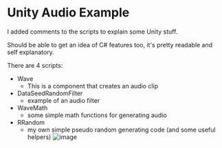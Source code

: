 # Unity Audio Example
I added comments to the scripts to explain some Unity stuff.

Should be able to get an idea of C# features too, it's pretty readable and self explanatory.

There are 4 scripts:
 - Wave
     - This is a component that creates an audio clip
 - DataSeedRandomFilter
     - example of an audio filter    
 - WaveMath
     - some simple math functions for generating audio
 - RRandom
     - my own simple pseudo random generating code (and some useful helpers)
![image](https://github.com/cabogie/UnityAudioExample/assets/8726619/2f143e5f-9ef1-4270-b2b0-1fc1d6558aff)
